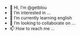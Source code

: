 - 👋 Hi, I’m @getblou
- 👀 I’m interested in ...
- 🌱 I’m currently learning english
- 💞️ I’m looking to collaborate on ...
- 📫 How to reach me ...

<!---
getblou/getblou is a ✨ special ✨ repository because its `README.md` (this file) appears on your GitHub profile.
You can click the Preview link to take a look at your changes.
--->
